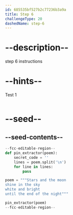 ```yaml
---
id: 685535bf527b2c77236b3a9a
title: Step 6
challengeType: 20
dashedName: step-6
---
```


# --description--

step 6 instructions

# --hints--

Test 1

```js

```

# --seed--

## --seed-contents--

```py
--fcc-editable-region--
def pin_extractor(poem):
    secret_code = ''
    lines = poem.split('\n')
    for line in lines:
        pass

poem = """Stars and the moon
shine in the sky
white and bright
until the end of the night"""

pin_extractor(poem)
--fcc-editable-region--

```
